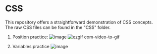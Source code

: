 # CSS
This repository offers a straightforward demonstration of CSS concepts. The raw CSS files can be found in the "CSS" folder.

1. Position practice: 
![image](https://github.com/jcamilovallejos/CSS/assets/54046391/1b7575a4-9228-40ad-939a-6a80eb005b0f)
![ezgif com-video-to-gif](https://github.com/jcamilovallejos/CSS/assets/54046391/73247b5a-f6af-4ba1-a5e5-ce66d9b160be)

2. Variables practice
![image](https://github.com/jcamilovallejos/CSS/assets/54046391/0e3caae5-57ac-41c7-925b-9668cf33b864)

